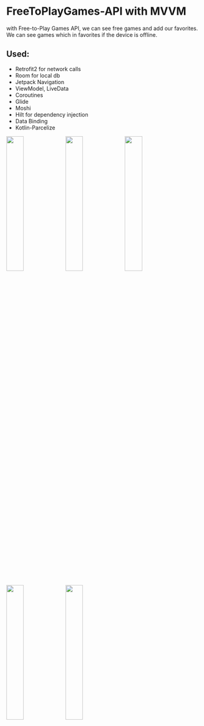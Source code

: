 # FreeToPlayGames-API with MVVM
with Free-to-Play Games API, we can see free games and add our favorites. We can see games which in favorites if the device is offline.

<h2>Used:</h2>
<ul>
  <li>Retrofit2 for network calls</li>
  <li>Room for local db</li>
  <li>Jetpack Navigation</li>
  <li>ViewModel, LiveData</li>
  <li>Coroutines</li>
  <li>Glide</li>
  <li>Moshi</li>
  <li>Hilt for dependency injection</li>
  <li>Data Binding</li>
  <li>Kotlin-Parcelize</li>
</ul>

<img src="https://user-images.githubusercontent.com/67907559/160138571-5f1b8cdc-4afa-4360-a4e9-923e59bd9603.png" width="30%"></img> 
<img src="https://user-images.githubusercontent.com/67907559/160138554-f42637e9-4698-4140-ba47-ab5fbbcea686.png" width="30%"></img> 
<img src="https://user-images.githubusercontent.com/67907559/160138546-017bec53-a415-46d9-8fab-f904349a1c94.png" width="30%"></img> 
<img src="https://user-images.githubusercontent.com/67907559/160138558-4bc4676a-ce84-4907-8d41-20e63a71c569.png" width="30%"></img> 
<img src="https://user-images.githubusercontent.com/67907559/160138561-29c52e35-da4f-448f-8fff-306c0e9a3378.png" width="30%"></img> 


